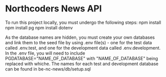 # Northcoders News API

To run this project locally, you must undergo the following steps:
npm install
npm install pg
npm install dotenv

As the database names are hidden, you must create your own databases and link them to the seed file by using .env file(s) - one for the test data called .env.test, and one for the development data called .env.development. In the .env file, you will need to include PGDATABASE="NAME_OF_DATABASE" with "NAME_OF_DATABASE" being replaced with whiche.
The names for each test and development database can be found in be-nc-news/db/setup.sql